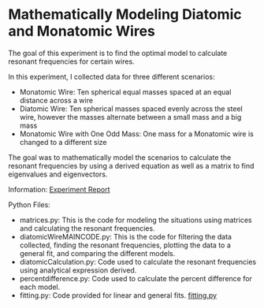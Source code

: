 # Mathematically Modeling Diatomic and Monatomic Wires
The goal of this experiment is to find the optimal model to calculate resonant frequencies for certain wires. 

In this experiment, I collected data for three different scenarios:
- Monatomic Wire: Ten spherical equal masses spaced at an equal distance across a wire
- Diatomic Wire: Ten spherical masses spaced evenly across the steel wire, however the masses alternate between a small mass and a big mass
- Monatomic Wire with One Odd Mass: One mass for a Monatomic wire is changed to a different size

The goal was to mathematically model the scenarios to calculate the resonant frequencies by using a derived equation as well as a matrix to find eigenvalues and eigenvectors. 

Information: 
[Experiment Report](https://aidanshin.github.io/ModelDiatomicWires/Lab5WriteUp.html)

Python Files: 
- matrices.py: This is the code for modeling the situations using matrices and calculating the resonant frequencies.
- diatomicWireMAINCODE.py: This is the code for filtering the data collected, finding the resonant frequencies, plotting the data to a general fit, and comparing the different models.
- diatomicCalculation.py: Code used to calculate the resonant frequencies using analytical expression derived.
- percentdifference.py: Code used to calculate the percent difference for each model.
- fitting.py: Code provided for linear and general fits. [fitting.py](https://www.dropbox.com/s/aivuduydpjay0d1/fitting.py)
